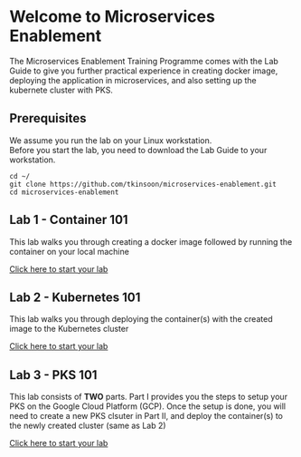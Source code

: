 # Welcome to Microservices Enablement

The Microservices Enablement Training Programme comes with the Lab Guide to give you further practical experience in creating docker image, deploying the application in microservices, and also setting up the kubernete cluster with PKS.

## Prerequisites

We assume you run the lab on your Linux workstation. <br> 
Before you start the lab, you need to download the Lab Guide to your workstation.
```
cd ~/
git clone https://github.com/tkinsoon/microservices-enablement.git
cd microservices-enablement
```

## Lab 1 - Container 101

This lab walks you through creating a docker image followed by running the container on your local machine

[Click here to start your lab](./labs/01-lab1.md)


## Lab 2 - Kubernetes 101

This lab walks you through deploying the container(s) with the created image to the Kubernetes cluster

[Click here to start your lab](./labs/02-lab2.md)


## Lab 3 - PKS 101

This lab consists of **TWO** parts. Part I provides you the steps to setup your PKS on the Google Cloud Platform (GCP). Once the setup is done, you will need to create a new PKS clsuter in Part II, and deploy the container(s) to the newly created cluster (same as Lab 2)

[Click here to start your lab](./labs/03-lab3.md)
